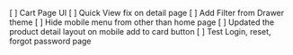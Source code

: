 [ ] Cart Page UI
[ ] Quick View fix on detail page
[ ] Add Filter from Drawer theme
[ ] Hide mobile menu from other than home page
[ ] Updated the product detail layout on mobile add to card button
[ ] Test Login, reset, forgot password page
